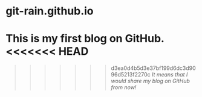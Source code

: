 # git-rain.github.io
**This is my first blog on GitHub.**
<<<<<<< HEAD
=======

>>>>>>> d3ea0d4b5d3e37bf199d6dc3d9096d5213f2270c
*It means that I would share my blog on GitHub from now!*
